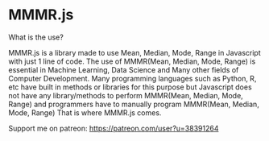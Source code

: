 # MMMR.js

What is the use?

MMMR.js is a library made to use Mean, Median, Mode, Range in Javascript with just 1 line of code. The use of MMMR(Mean, Median, Mode, Range) is essential in Machine Learning, Data Science and Many other fields of Computer Development. Many programming languages such as Python, R, etc have built in methods or libraries for this purpose but Javascript does not have any library/methods to perform MMMR(Mean, Median, Mode, Range) and programmers have to manually program MMMR(Mean, Median, Mode, Range) That is where MMMR.js comes.

Support me on patreon: https://patreon.com/user?u=38391264
